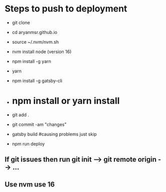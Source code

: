 # Steps to push to deployment

  - git clone

  - cd aryanmsr.github.io

  - source ~/.nvm/nvm.sh

  - nvm install node (version 16) 

  - npm install -g yarn 

  - yarn

  - npm install -g gatsby-cli

  - # npm install  or yarn install

  - git add .

  - git commit -am "changes"

  - gatsby build #causing problems just skip

  - npm run deploy

## If git issues then run git init --> git remote origin <url> --> ...
## Use nvm use 16